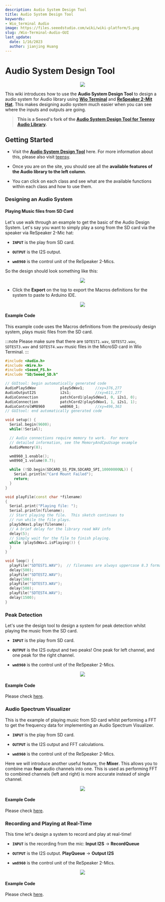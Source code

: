 ```yaml
---
description: Audio System Design Tool
title: Audio System Design Tool
keywords:
- Wio_terminal Audio
image: https://files.seeedstudio.com/wiki/wiki-platform/S.png
slug: /Wio-Terminal-Audio-GUI
last_update:
  date: 1/16/2023
  author: jianjing Huang
---
```


# Audio System Design Tool

<div align="center"><img src="https://files.seeedstudio.com/wiki/Wio-Terminal-Audio/GUI.gif"/></div>

This wiki introduces how to use the **Audio System Design Tool** to design a audio system for Audio library using [**Wio Terminal**](https://www.seeedstudio.com/Wio-Terminal-p-4509.html) and [**ReSpeaker 2-Mit Hat**](https://www.seeedstudio.com/ReSpeaker-2-Mics-Pi-HAT.html). This makes designing audio system much easier when you can see where the inputs and outputs are going.

> **This is a Seeed's fork of the [Audio System Design Tool for Teensy Audio Library](https://www.pjrc.com/teensy/gui/).**

## Getting Started

- Visit the [**Audio System Design Tool**](https://seeed-studio.github.io/Seeed_Arduino_Audio/) here. For more information about this, please also visit [teensy](https://www.pjrc.com/teensy/).

- Once you are on the site, you should see all the **available features of the Audio library to the left column**.

- You can click on each class and see what are the available functions within each class and how to use them.

### Designing an Audio System

#### Playing Music files from SD Card

Let's use walk through an example to get the basic of the Audio Design System. Let's say you want to simply play a song from the SD card via the speaker via ReSpeaker 2-Mic hat:

- **`INPUT`** is the play from SD card.

- **`OUTPUT`** is the I2S output.

- **`wm8960`** is the control unit of the ReSpeaker 2-Mics.

So the design should look something like this:

<div align="center"><img src="https://files.seeedstudio.com/wiki/Wio-Terminal-Audio/simple-play.png"/></div>

- Click the **Export** on the top to export the Macros definitions for the system to paste to Arduino IDE.

<div align="center"><img src="https://files.seeedstudio.com/wiki/Wio-Terminal-Audio/pasting.png"/></div>

#### Example Code

This example code uses the Macros definitions from the previously design system, plays music files from the SD card.

:::note
Please make sure that there are `SDTEST1.wav`, `SDTEST2.wav`, `SDTEST3.wav` and `SDTEST4.wav`  music files in the MicroSD card in Wio Terminal.
:::

```cpp
#include <Audio.h>
#include <Wire.h>
#include <Seeed_FS.h>
#include "SD/Seeed_SD.h"

// GUItool: begin automatically generated code
AudioPlaySdWav           playSdWav1;     //xy=376,277
AudioOutputI2S           i2s1;           //xy=611,277
AudioConnection          patchCord1(playSdWav1, 0, i2s1, 0);
AudioConnection          patchCord2(playSdWav1, 1, i2s1, 1);
AudioControlWM8960       wm8960_1;       //xy=496,363
// GUItool: end automatically generated code

void setup() {
  Serial.begin(9600);
  while(!Serial);

  // Audio connections require memory to work.  For more
  // detailed information, see the MemoryAndCpuUsage example
  AudioMemory(8);

  wm8960_1.enable();
  wm8960_1.volume(0.7);

  while (!SD.begin(SDCARD_SS_PIN,SDCARD_SPI,10000000UL)) {
    Serial.println("Card Mount Failed");
    return;
  }
}

void playFile(const char *filename)
{
  Serial.print("Playing file: ");
  Serial.println(filename);
  // Start playing the file.  This sketch continues to
  // run while the file plays.
  playSdWav1.play(filename);
  // A brief delay for the library read WAV info
  delay(5);
  // Simply wait for the file to finish playing.
  while (playSdWav1.isPlaying()) {
  }
}

void loop() {
  playFile("SDTEST1.WAV");  // filenames are always uppercase 8.3 format
  delay(500);
  playFile("SDTEST2.WAV");
  delay(500);
  playFile("SDTEST3.WAV");
  delay(500);
  playFile("SDTEST4.WAV");
  delay(1500);
}
```

### Peak Detection

Let's use the design tool to design a system for peak detection whilst playing the music from the SD card.

- **`INPUT`** is the play from SD card.

- **`OUTPUT`** is the I2S output and two peaks! One peak for left channel, and one peak for the right channel.

- **`wm8960`** is the control unit of the ReSpeaker 2-Mics.

<div align="center"><img src="https://files.seeedstudio.com/wiki/Wio-Terminal-Audio/peak-detection-gui.png"/></div>

#### Example Code

Please check [here](https://wiki.seeedstudio.com/Wio-Terminal-Audio-Play-Record/#peak-detection).

### Audio Spectrum Visualizer

This is the example of playing music from SD card whilst performing a FFT to get the frequency data for implementing an Audio Spectrum Visualizer.

- **`INPUT`** is the play from SD card.

- **`OUTPUT`** is the I2S output and FFT calculations.

- **`wm8960`** is the control unit of the ReSpeaker 2-Mics.

Here we will introduce another useful feature, the **Mixer**. This allows you to combine max **four** audio channels into one. This is used as performing FFT to combined channels (left and right) is more accurate instead of single channel.

<div align="center"><img src="https://files.seeedstudio.com/wiki/Wio-Terminal-Audio/audio-spc-gui.png"/></div>

#### Example Code

Please check [here](https://wiki.seeedstudio.com/Wio-Terminal-Audio-Play-Record/#audio-spectrum-visualizer).

### Recording and Playing at Real-Time

This time let's design a system to record and play at real-time!

- **`INPUT`** is the recording from the mic: **Input I2S** -> **RecordQueue**

- **`OUTPUT`** is the I2S output. **PlayQueue** -> **Output I2S**

- **`wm8960`** is the control unit of the ReSpeaker 2-Mics.

<div align="center"><img src="https://files.seeedstudio.com/wiki/Wio-Terminal-Audio/record-play-realtime.png"/></div>

#### Example Code

Please check [here](https://wiki.seeedstudio.com/Wio-Terminal-Audio-Play-Record/#record-and-play-at-real-time).
